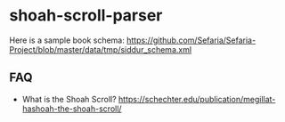 # shoah-scroll-parser



Here is a sample book schema:
https://github.com/Sefaria/Sefaria-Project/blob/master/data/tmp/siddur_schema.xml


## FAQ
* What is the Shoah Scroll?
  https://schechter.edu/publication/megillat-hashoah-the-shoah-scroll/